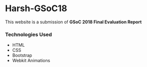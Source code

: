# Harsh-GSoC18

This website is a submission of **GSoC 2018 Final Evaluation Report**

### Technologies Used

* HTML
* CSS
* Bootstrap
* Webkit Animations
